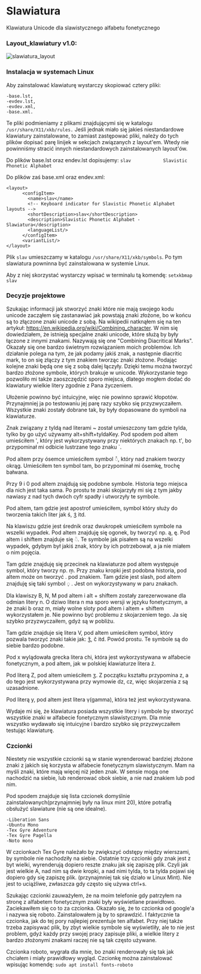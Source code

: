 # Slawiatura
Klawiatura Unicode dla slawistycznego alfabetu fonetycznego

### Layout_klawiatury v1.0:
![slawiatura_layout](slawiatura_v1.0.png)


### Instalacja w systemach Linux
Aby zainstalować klawiaturę wystarczy skopiować cztery pliki:
```
-base.lst,
-evdev.lst,
-evdev.xml, 
-base.xml.
```

Te pliki podmieniamy z plikami znajdującymi się w katalogu ```/usr/share/X11/xkb/rules.```
Jeśli jednak miało się jakieś niestandardowe klawiatury zainstalowane, to zamiast zastępować pliki, należy do tych plików dopisać parę linijek w sekcjach związanych z layout'em. Wtedy nie powinniśmy stracić innych niestandardowych zainstalowanych layout'ów.

Do plików base.lst oraz endev.lst dopisujemy:
```slav            Slavistic Phonetic Alphabet```

Do plików zaś base.xml oraz endev.xml:
```
<layout>
      <configItem>
        <name>slav</name>
        <!-- Keyboard indicator for Slavistic Phonetic Alphabet layouts -->
        <shortDescription>slav</shortDescription>
        <description>Slavistic Phonetic Alphabet - Slawiatura</description>
        <languageList/>
      </configItem>
      <variantList/>
</layout>
```
Plik ```slav``` umieszczamy w katalogu ```/usr/share/X11/xkb/symbols```.
Po tym slawiatura powninna być zainstalowana w systemie Linux.

Aby z niej skorzystać wystarczy wpisać w terminalu tą komendę: ```setxkbmap slav```

### Decyzje projektowe
Szukając informacji jak stworzyć znaki które nie mają swojego kodu unicode zacząłem się zastanawiać jak powstają znaki złożone, bo w końcu są to złączone znaki unicode z sobą. Na wikipedii natknąłem się na ten artykuł: https://en.wikipedia.org/wiki/Combining_character.
W nim się dowiedziałem, że istnieją specjalne znaki unicode, które służą by były łączone z innymi znakami. Nazywają się one "Combining Diacritical Marks". Okazały się one bardzo świetnym rozwiązaniem moich problemów. Ich działanie polega na tym, że jak podamy jakiś znak, a następnie diacritic mark, to on się złączy z tym znakiem tworząc znaki złożone. Podając kolejne znaki będą one się z sobą dalej łączyły. Dzięki temu można tworzyć bardzo złożone symbole, których brakuje w unicode.
Wykorzystanie tego pozwoliło mi także zaoszczędzić sporo miejsca, dlatego mogłem dodać do klawiatury wielkie litery zgodnie z Pana życzeniem.

Ułożenie powinno być intuicyjne, więc nie powinno sprawić kłopotów. Przynajmniej ja po testowaniu jej parę razy szybko się przyzwyczaiłem.
Wszystkie znaki zostały dobrane tak, by były dopasowane do symboli na klawiaturze.

Znak związany z tyldą nad literami ~ został umieszczony tam gdzie tylda, tylko by go użyć używamy alt+shift+tyldaKey.
Pod spodem pod altem umieściłem ʹ, który jest wykorzystywany przy niektórych znakach np. tʹ, bo przypominał mi odbicie lustrzane tego znaku `.

Pod altem przy ósemce umieściłem symbol ◌̊, który nad znakiem tworzy okrąg.
Umieściłem ten symbol tam, bo przypominał mi ósemkę, trochę bałwana.

Przy 9 i 0  pod altem znajdują się podobne symbole. Historia tego miejsca dla nich jest taka sama. Po prostu te znaki skojarzyły mi się z tym jakby nawiasy z nad tych dwóch cyfr spadły i utworzyły te symbole.

Pod altem, tam gdzie jest apostrof umieściłem, symbol który służy do tworzenia takich liter jak ś, ʒ́ itd.

Na klawiszu gdzie jest średnik oraz dwukropek umieściłem symbole na wszelki wypadek. Pod altem znajduję się ogonek, by tworzyć np. ą, ę. Pod altem i shiftem znajduje się ◌̈. Te symbole jak pisałem są na wszelki wypadek, gdybym był jakiś znak, który by ich potrzebował, a ja nie miałem o nim pojęcia.

Tam gdzie znajduję się przecinek na klawiaturze pod altem występuje symbol, który tworzy np. m̦.
Przy znaku kropki jest podobna historia, pod altem może on tworzyć . pod znakiem.
Tam gdzie jest slash, pod altem znajduję się taki symbol ◌̩  . Jest on wykorzystywany w paru znakach.

Dla klawiszy B, N, M pod altem i alt + shiftem zostały zarezerwowane dla odmian litery n.
O dziwo litera n ma sporo wersji w języku fonetycznym, a że znaki b oraz m, miały wolne sloty pod altem i altem + shiftem wykorzystałem je. Nie powinno być problemu z skojarzeniem tego. Ja się szybko przyzwyczaiłem, gdyż są w pobliżu.

Tam gdzie znajduje się litera V, pod altem umieściłem symbol, który pozwala tworzyć znaki takie jak: ǯ, č itd. Powód prostu. Te symbole są do siebie bardzo podobne.

Pod x wylądowała grecka litera chi, która jest wykorzystywana w alfabecie fonetycznym, a pod altem, jak w polskiej klawiaturze litera ź.

Pod literą Z, pod altem umieściłem ʒ. Z początku kształtu przypomina z, a do tego jest wykorzystywana przy wymowie dz, cz, więc skojarzenia z są uzasadnione.

Pod literą y, pod altem jest litera γ(gamma), która też jest wykorzystywana.

Wydaje mi się, że klawiatura posiada wszystkie litery i symbole by stworzyć wszystkie znaki w alfabecie fonetycznym slawistycznym. Dla mnie wszystko wydawało się intuicyjne i bardzo szybko się przyzwyczaiłem testując klawiaturę.


### Czcionki
Niestety nie wszystkie czcionki są w stanie wyrenderować bardziej złożone znaki z jakich się korzysta w alfabecie fonetycznym slawistycznym. Mam na myśli znaki, które mają więcej niż jeden znak. W sensie mogą one nachodzić na siebie, lub renderować obok siebie, a nie nad znakiem lub pod nim.

Pod spodem znajduje się lista czcionek domyślnie zainstalowanych(przynajmniej były na linux mint 20), które potrafią obsłużyć slawiature (nie są one idealne).
```
-Liberation Sans
-Ubuntu Mono
-Tex Gyre Adventure
-Tex Gyre Pagella
-Noto mono
```
W czcionkach Tex Gyre należało by zwiększyć odstępy między wierszami, by symbole nie nachodziły na siebie. Ostatnie trzy czcionki gdy znak jest z byt wielki, wyrenderują dopiero reszte znaku jak się zapiszę plik. Czyli jak jest wielkie A, nad nim są dwie kropki, a nad nimi tylda, to ta tylda pojawi się dopiero gdy się zapiszę plik. (przynajmniej tak się działo w Linux Mint). Nie jest to uciążliwe, zwłaszcza gdy często się używa ctrl+s.

Szukając czcionki zauważyłem, że na moim telefonie gdy patrzyłem na stronę z alfabetem fonetycznym znaki były wyświetlane prawidłowo. Zaciekawiłem się co to za czcionka. Okazało się, że to czcionka od google'a i nazywa się roboto.
Zainstalowałem ją by to sprawdzić. I faktycznie ta czcionka, jak do tej pory najlepiej prezentuje ten alfabet.
Przy niej także trzeba zapisywać plik, by zbyt wielkie symbole się wyświetliły, ale to nie jest problem, gdyż każdy przy swojej pracy zapisuje pliki, a wielkie litery z bardzo złożonymi znakami raczej nie są tak często używane.

Czcionka roboto, wygrała dla mnie, bo znaki renderowały się tak jak chciałem i miały prawidłowy wygląd.
Czcionkę można zainstalować wpisując komendę: ```sudo apt install fonts-roboto```



